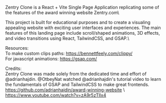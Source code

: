 Zentry Clone is a React + Vite Single Page Application replicating some of the features of the award winning website Zentry.com\

This project is built for educational purposes and to create a visualing appealing website with exciting user interfaces and experiences. The main features of this landing page include scroll/shaped animations, 3D effects, and video transitions using React, TailwindCSS, and GSAP.\

Resources: \
To make custom clips paths: https://bennettfeely.com/clippy/ \
For javascript animations: https://gsap.com/

Credits: \
Zentry Clone was made solely from the dedicated time and effort of @adrianhajdin. @OtbeyNat watched @adrianhajdin's tutorial video to learn the fundamentals of GSAP and TailwindCSS to make great frontends. \
https://github.com/adrianhajdin/award-winning-website \ 
https://www.youtube.com/watch?v=zA9r5zTllx4